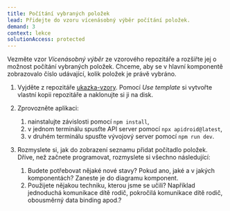 ```yaml
---
title: Počítání vybraných položek
lead: Přidejte do vzoru vícenásobný výběr počítání položek.
demand: 3
context: lekce
solutionAccess: protected
---
```


Vezměte vzor _Vícenásobný výběr_ ze vzorového repozitáře a rozšiřte jej o možnost počítání vybraných položek. Chceme, aby se v hlavní komponentě zobrazovalo číslo udávající, kolik položek je právě vybráno.

1.  Vyjděte z repozitáře [ukazka-vzory](https://github.com/Czechitas-podklady-WEB/ukazka-vzory). Pomocí _Use template_ si vytvořte vlastní kopii repozitáře a naklonujte si ji na disk.
1.  Zprovozněte aplikaci:
    1. nainstalujte závislosti pomocí `npm install`,
    1. v jednom terminálu spusťte API server pomocí `npx apidroid@latest`,
    1. v druhém terminálu spusťte vývojový server pomocí `npm run dev`.
1.  Rozmyslete si, jak do zobrazení seznamu přidat počítadlo položek. Dříve, než začnete programovat, rozmyslete si všechno následující:

    1. Budete potřebovat nějaké nové stavy? Pokud ano, jaké a v jakých komponentách? Zaneste je do diagramu komponent.
    1. Použijete nějakou techniku, kterou jsme se učili? Například jednoduchá komunikace dítě rodič, pokročilá komunikace dítě rodič, obousměrný data binding apod.?
